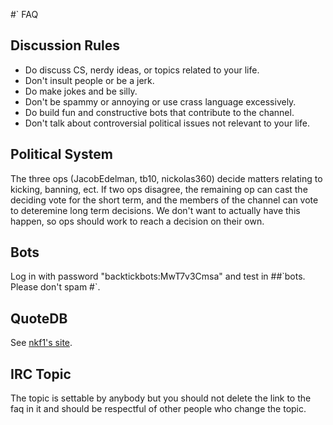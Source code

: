 
#\` FAQ

## Discussion Rules
 - Do discuss CS, nerdy ideas, or topics related to your life.
 - Don't insult people or be a jerk.
 - Do make jokes and be silly.
 - Don't be spammy or annoying or use crass language excessively. 
 - Do build fun and constructive bots that contribute to the channel.
 - Don't talk about controversial political issues not relevant to your life.


## Political System
The three ops (JacobEdelman, tb10, nickolas360) decide matters relating to kicking, banning, ect. If two ops disagree, the remaining op can cast the deciding vote for the short term, and the members of the channel can vote to deteremine long term decisions. We don't want to actually have this happen, so ops should work to reach a decision on their own. 

## Bots
Log in with password "backtickbots:MwT7v3Cmsa" and test in ##\`bots. Please don't spam #\`.

## QuoteDB
See [nkf1's site](http://me.zippynk.com/backtick_irc_qdb.txt).

## IRC Topic
The topic is settable by anybody but you should not delete the link to the faq in it and should be respectful of other people who change the topic.
